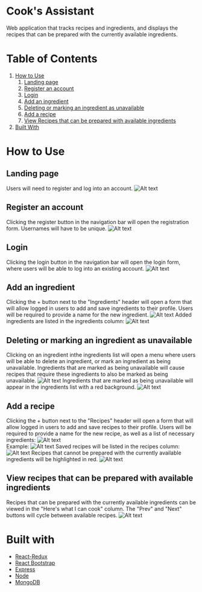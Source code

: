 # Cook's Assistant

Web application that tracks recipes and ingredients, and displays the recipes that can be prepared with the currently available ingredients.


# Table of Contents
1. [How to Use](#howToUse)
    1. [Landing page](#landingPage)
    2. [Register an account](#registerAnAccount)
    3. [Login](#login)
    4. [Add an ingredient](#addAnIngredient)
    5. [Deleting or marking an ingredient as unavailable](#deleteOrMarkIngredient)
    6. [Add a recipe](#addARecipe)
    7. [View Recipes that can be prepared with available ingredients](#viewAvailableRecipes)
2. [Built With](#builtWith)

# How to Use <a name="howToUse"></a>

## Landing page <a name="landingPage"></a>
Users will need to register and log into an account.
![Alt text](frontend/src/imgs/LandingPage.png)

## Register an account <a name="registerAnAccount"></a>
Clicking the register button in the navigation bar will open the registration form. Usernames will have to be unique.
![Alt text](frontend/src/imgs/RegistrationForm.png)

## Login <a name="login"></a>
Clicking the login button in the navigation bar will open the login form, where users will be able to log into an existing account.
![Alt text](frontend/src/imgs/LoginForm.png)

## Add an ingredient <a name="addAnIngredient"></a>
Clicking the + button next to the "Ingredients" header will open a form that will allow logged in users to add and save ingredients to their profile. Users will be required to provide a name for the new ingredient.
![Alt text](frontend/src/imgs/AddIngredientForm.png)
Added ingredients are listed in the ingredients column:
![Alt text](frontend/src/imgs/SavedIngredient.png)

## Deleting or marking an ingredient as unavailable <a name="deleteOrMarkIngredient"></a>
Clicking on an ingredient inthe ingredients list will open a menu where users will be able to delete an ingredient, or mark an ingredient as being unavailable. Ingredients that are marked as being unavailable will cause recipes that require these ingredients to also be marked as being unavailable.
![Alt text](frontend/src/imgs/ModifyIngredient.png)
Ingredients that are marked as being unavailable will appear in the ingredients list with a red background. 
![Alt text](frontend/src/imgs/UpdatedIngredientList.png)

## Add a recipe <a name="addARecipe"></a>
Clicking the + button next to the "Recipes" header will open a form that will allow logged in users to add and save recipes to their profile. Users will be required to provide a name for the new recipe, as well as a list of necessary ingredients:
![Alt text](frontend/src/imgs/BlankRecipeForm.png)
<br/>
Example:
![Alt text](frontend/src/imgs/FilledRecipeForm.png)
Saved recipes will be listed in the recipes column:
![Alt text](frontend/src/imgs/InterfaceAfterRecipeAdded.png)
Recipes that cannot be prepared with the currently available ingredients will be highlighted in red.
![Alt text](frontend/src/imgs/MultipleRecipesListed.png)

## View recipes that can be prepared with available ingredients <a name="viewAvailableRecipes"></a>
Recipes that can be prepared with the currently available ingredients can be viewed in the "Here's what I can cook" column. The "Prev" and "Next" buttons will cycle between available recipes.
![Alt text](frontend/src/imgs/NextRecipe.png)



# Built with <a name="builtWith"></a>
- [React-Redux](https://react-redux.js.org/)
- [React Bootstrap](https://react-bootstrap.github.io/)
- [Express](https://expressjs.com/)
- [Node](https://nodejs.org/en/)
- [MongoDB](https://www.mongodb.com/)
